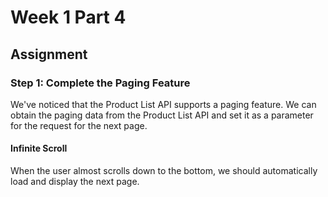 # Week 1 Part 4

## Assignment

### Step 1: Complete the Paging Feature

We've noticed that the Product List API supports a paging feature.
We can obtain the paging data from the Product List API and set it as a parameter for the request for the next page.

#### Infinite Scroll

When the user almost scrolls down to the bottom, we should automatically load and display the next page.
